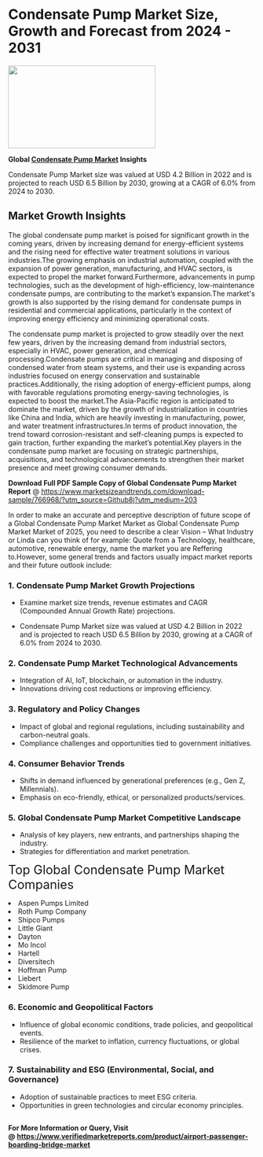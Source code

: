 <H1>Condensate Pump Market Size, Growth and Forecast from 2024 - 2031</H1><img class="aligncenter size-medium wp-image-584254" src="https://thirdeyenews.in/wp-content/uploads/2024/09/Global-Market-Research-300x168.jpeg" alt="" width="300" height="168" /><p><strong>Global&nbsp;<a href="https://www.marketsizeandtrends.com/download-sample/766968/?utm_source=Github8j?utm_medium=203">Condensate Pump Market</a> Insights</strong></p><p>Condensate Pump Market size was valued at USD 4.2 Billion in 2022 and is projected to reach USD 6.5 Billion by 2030, growing at a CAGR of 6.0% from 2024 to 2030.</p><p><h2>Market Growth Insights</h2> <p>The global condensate pump market is poised for significant growth in the coming years, driven by increasing demand for energy-efficient systems and the rising need for effective water treatment solutions in various industries.The growing emphasis on industrial automation, coupled with the expansion of power generation, manufacturing, and HVAC sectors, is expected to propel the market forward.Furthermore, advancements in pump technologies, such as the development of high-efficiency, low-maintenance condensate pumps, are contributing to the market’s expansion.The market's growth is also supported by the rising demand for condensate pumps in residential and commercial applications, particularly in the context of improving energy efficiency and minimizing operational costs.</p> <p>The condensate pump market is projected to grow steadily over the next few years, driven by the increasing demand from industrial sectors, especially in HVAC, power generation, and chemical processing.Condensate pumps are critical in managing and disposing of condensed water from steam systems, and their use is expanding across industries focused on energy conservation and sustainable practices.Additionally, the rising adoption of energy-efficient pumps, along with favorable regulations promoting energy-saving technologies, is expected to boost the market.The Asia-Pacific region is anticipated to dominate the market, driven by the growth of industrialization in countries like China and India, which are heavily investing in manufacturing, power, and water treatment infrastructures.In terms of product innovation, the trend toward corrosion-resistant and self-cleaning pumps is expected to gain traction, further expanding the market’s potential.Key players in the condensate pump market are focusing on strategic partnerships, acquisitions, and technological advancements to strengthen their market presence and meet growing consumer demands.</p> <p><span class=""><strong>Download Full PDF Sample Copy of Global Condensate Pump Market Report</strong> @ <a href="https://www.marketsizeandtrends.com/download-sample/766968/?utm_source=Github8j?utm_medium=203" target="_blank">https://www.marketsizeandtrends.com/download-sample/766968/?utm_source=Github8j?utm_medium=203</a></span></p><p>In order to make an accurate and perceptive description of future scope of a Global&nbsp;Condensate Pump Market Market as Global&nbsp;Condensate Pump Market Market of 2025, you need to describe a clear Vision &ndash; What Industry or Linda can you think of for example: Quote from a Technology, healthcare, automotive, renewable energy, name the market you are Reffering to.However, some general trends and factors usually impact market reports and their future outlook include:</p><h3>1.&nbsp;<strong>Condensate Pump Market Growth Projections</strong></h3><ul><li>Examine market size trends, revenue estimates and CAGR (Compounded Annual Growth Rate) projections.</li><li><p>Condensate Pump Market size was valued at USD 4.2 Billion in 2022 and is projected to reach USD 6.5 Billion by 2030, growing at a CAGR of 6.0% from 2024 to 2030.</p></li></ul><h3>2.&nbsp;<strong>Condensate Pump Market Technological Advancements</strong></h3><ul><li>Integration of AI, IoT, blockchain, or automation in the industry.</li><li>Innovations driving cost reductions or improving efficiency.</li></ul><h3>3.&nbsp;<strong>Regulatory and Policy Changes</strong></h3><ul><li>Impact of global and regional regulations, including sustainability and carbon-neutral goals.</li><li>Compliance challenges and opportunities tied to government initiatives.</li></ul><h3>4.&nbsp;<strong>Consumer Behavior Trends</strong></h3><ul><li>Shifts in demand influenced by generational preferences (e.g., Gen Z, Millennials).</li><li>Emphasis on eco-friendly, ethical, or personalized products/services.</li></ul><h3>5.&nbsp;<strong>Global Condensate Pump Market Competitive Landscape</strong></h3><ul><li>Analysis of key players, new entrants, and partnerships shaping the industry.</li><li>Strategies for differentiation and market penetration.</li></ul><p data-pm-slice="1 1 []"><span style="color: inherit; font-family: inherit; font-size: 25px;">Top Global Condensate Pump Market Companies</span></p><div class="" data-test-id=""><p><li>Aspen Pumps Limited</li><li> Roth Pump Company</li><li> Shipco Pumps</li><li> Little Giant</li><li> Dayton</li><li> Mo Incol</li><li> Hartell</li><li> Diversitech</li><li> Hoffman Pump</li><li> Liebert</li><li> Skidmore Pump</li></p></div><h3>6.&nbsp;<strong>Economic and Geopolitical Factors</strong></h3><ul><li>Influence of global economic conditions, trade policies, and geopolitical events.</li><li>Resilience of the market to inflation, currency fluctuations, or global crises.</li></ul><h3>7.&nbsp;<strong>Sustainability and ESG (Environmental, Social, and Governance)</strong></h3><ul><li>Adoption of sustainable practices to meet ESG criteria.</li><li>Opportunities in green technologies and circular economy principles.</li></ul><h2><strong style="font-size: 14px;">For More Information or Query, Visit @&nbsp;</strong><a style="background-color: #ffffff; font-size: 14px;" href="https://www.marketsizeandtrends.com/report/condensate-pump-market/" target="_blank">https://www.verifiedmarketreports.com/product/airport-passenger-boarding-bridge-market</a></h2>